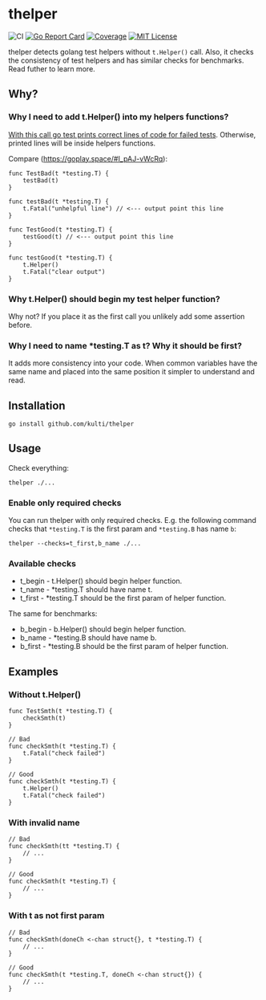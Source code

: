 # thelper

![CI](https://github.com/kulti/thelper/workflows/CI/badge.svg)
[![Go Report Card](https://goreportcard.com/badge/github.com/kulti/thelper)](https://goreportcard.com/report/github.com/kulti/thelper)
[![Coverage](https://coveralls.io/repos/github/kulti/thelper/badge.svg?branch=master)](https://coveralls.io/github/kulti/thelper?branch=master)
[![MIT License](http://img.shields.io/badge/license-MIT-blue.svg?style=flat)](LICENSE)

thelper detects golang test helpers without `t.Helper()` call. Also, it checks the consistency of test helpers and has similar checks for benchmarks. Read futher to learn more.

## Why?
### Why I need to add t.Helper() into my helpers functions?

[With this call go test prints correct lines of code for failed tests](https://golang.org/pkg/testing/#T.Helper
). Otherwise, printed lines will be inside helpers functions.

Compare (https://goplay.space/#I_pAJ-vWcRq):
```
func TestBad(t *testing.T) {
	testBad(t)
}

func testBad(t *testing.T) {
	t.Fatal("unhelpful line") // <--- output point this line
}

func TestGood(t *testing.T) {
	testGood(t) // <--- output point this line
}

func testGood(t *testing.T) {
	t.Helper()
	t.Fatal("clear output")
}
```

### Why t.Helper() should begin my test helper function?

Why not? If you place it as the first call you unlikely add some assertion before.

### Why I need to name *testing.T as t? Why it should be first?

It adds more consistency into your code. When common variables have the same name and placed into the same position it simpler to understand and read.

## Installation

```
go install github.com/kulti/thelper
```

## Usage

Check everything:
```
thelper ./...
```

### Enable only required checks

You can run thelper with only required checks. E.g. the following command checks that `*testing.T` is the first param and `*testing.B` has name `b`:
```
thelper --checks=t_first,b_name ./...
```

### Available checks
* t_begin - t.Helper() should begin helper function.
* t_name - *testing.T should have name t.
* t_first - *testing.T should be the first param of helper function.

The same for benchmarks:
* b_begin - b.Helper() should begin helper function.
* b_name - *testing.B should have name b.
* b_first - *testing.B should be the first param of helper function.

## Examples

### Without t.Helper()

```
func TestSmth(t *testing.T) {
	checkSmth(t)
}

// Bad
func checkSmth(t *testing.T) {
	t.Fatal("check failed")
}

// Good
func checkSmth(t *testing.T) {
	t.Helper()
	t.Fatal("check failed")
}
```

### With invalid name

```
// Bad
func checkSmth(tt *testing.T) {
    // ...
}

// Good
func checkSmth(t *testing.T) {
    // ...
}
```

### With t as not first param

```
// Bad
func checkSmth(doneCh <-chan struct{}, t *testing.T) {
    // ...
}

// Good
func checkSmth(t *testing.T, doneCh <-chan struct{}) {
    // ...
}
```
